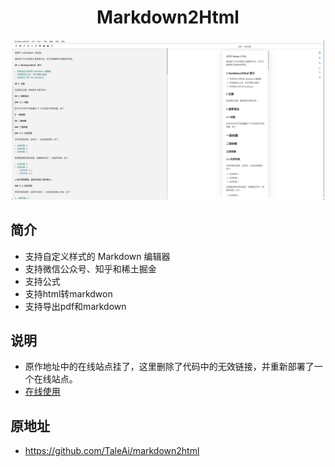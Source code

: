 <h1 align="center">Markdown2Html</h1>
<div align="center">
<a href="http://md.aizhuanqian.online">
<img width="500" src="./screenshot.png"/>
</a>
</div>


## 简介

- 支持自定义样式的 Markdown 编辑器
- 支持微信公众号、知乎和稀土掘金
- 支持公式
- 支持html转markdwon
- 支持导出pdf和markdown


## 说明
- 原作地址中的在线站点挂了，这里删除了代码中的无效链接，并重新部署了一个在线站点。
- [在线使用](https://tool.0000929.xyz/markdown2html/)

## 原地址
- https://github.com/TaleAi/markdown2html

